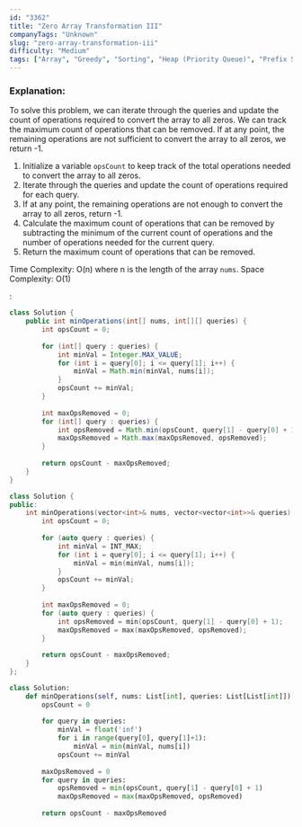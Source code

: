 ```yaml
---
id: "3362"
title: "Zero Array Transformation III"
companyTags: "Unknown"
slug: "zero-array-transformation-iii"
difficulty: "Medium"
tags: ["Array", "Greedy", "Sorting", "Heap (Priority Queue)", "Prefix Sum"]
---
```


### Explanation:
To solve this problem, we can iterate through the queries and update the count of operations required to convert the array to all zeros. We can track the maximum count of operations that can be removed. If at any point, the remaining operations are not sufficient to convert the array to all zeros, we return -1.

1. Initialize a variable `opsCount` to keep track of the total operations needed to convert the array to all zeros.
2. Iterate through the queries and update the count of operations required for each query.
3. If at any point, the remaining operations are not enough to convert the array to all zeros, return -1.
4. Calculate the maximum count of operations that can be removed by subtracting the minimum of the current count of operations and the number of operations needed for the current query.
5. Return the maximum count of operations that can be removed.

Time Complexity: O(n) where n is the length of the array `nums`.
Space Complexity: O(1)

:

```java
class Solution {
    public int minOperations(int[] nums, int[][] queries) {
        int opsCount = 0;
        
        for (int[] query : queries) {
            int minVal = Integer.MAX_VALUE;
            for (int i = query[0]; i <= query[1]; i++) {
                minVal = Math.min(minVal, nums[i]);
            }
            opsCount += minVal;
        }
        
        int maxOpsRemoved = 0;
        for (int[] query : queries) {
            int opsRemoved = Math.min(opsCount, query[1] - query[0] + 1);
            maxOpsRemoved = Math.max(maxOpsRemoved, opsRemoved);
        }
        
        return opsCount - maxOpsRemoved;
    }
}
```

```cpp
class Solution {
public:
    int minOperations(vector<int>& nums, vector<vector<int>>& queries) {
        int opsCount = 0;
        
        for (auto query : queries) {
            int minVal = INT_MAX;
            for (int i = query[0]; i <= query[1]; i++) {
                minVal = min(minVal, nums[i]);
            }
            opsCount += minVal;
        }
        
        int maxOpsRemoved = 0;
        for (auto query : queries) {
            int opsRemoved = min(opsCount, query[1] - query[0] + 1);
            maxOpsRemoved = max(maxOpsRemoved, opsRemoved);
        }
        
        return opsCount - maxOpsRemoved;
    }
};
```

```python
class Solution:
    def minOperations(self, nums: List[int], queries: List[List[int]]) -> int:
        opsCount = 0
        
        for query in queries:
            minVal = float('inf')
            for i in range(query[0], query[1]+1):
                minVal = min(minVal, nums[i])
            opsCount += minVal
        
        maxOpsRemoved = 0
        for query in queries:
            opsRemoved = min(opsCount, query[1] - query[0] + 1)
            maxOpsRemoved = max(maxOpsRemoved, opsRemoved)
        
        return opsCount - maxOpsRemoved
```